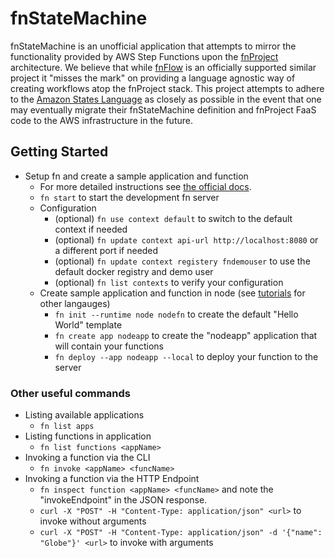 # fnStateMachine

fnStateMachine is an unofficial application that attempts to mirror the functionality provided by AWS Step Functions upon the [fnProject](https://github.com/fnproject) architecture. We believe that while [fnFlow](https://github.com/fnproject/flow/) is an officially supported similar project it "misses the mark" on providing a language agnostic way of creating workflows atop the fnProject stack. This project attempts to adhere to the [Amazon States Language](https://docs.aws.amazon.com/step-functions/latest/dg/concepts-amazon-states-language.html) as closely as possible in the event that one may eventually migrate their fnStateMachine definition and fnProject FaaS code to the AWS infrastructure in the future.

## Getting Started

* Setup fn and create a sample application and function
    * For more detailed instructions see [the official docs](https://fnproject.io/tutorials/).
    * `fn start` to start the development fn server
    * Configuration
        * (optional) `fn use context default` to switch to the default context if needed
        * (optional) `fn update context api-url http://localhost:8080` or a different port if needed
        * (optional) `fn update context registery fndemouser` to use the default docker registry and demo user
        * (optional) `fn list contexts` to verify your configuration
    * Create sample application and function in node (see [tutorials](https://fnproject.io/tutorials) for other langauges)
        * `fn init --runtime node nodefn` to create the default "Hello World" template
        * `fn create app nodeapp` to create the "nodeapp" application that will contain your functions
        * `fn deploy --app nodeapp --local` to deploy your function to the server

### Other useful commands

* Listing available applications
    * `fn list apps`
* Listing functions in application
    * `fn list functions <appName>`
* Invoking a function via the CLI
    * `fn invoke <appName> <funcName>`
* Invoking a function via the HTTP Endpoint
    * `fn inspect function <appName> <funcName>` and note the "invokeEndpoint" in the JSON response.
    * `curl -X "POST" -H "Content-Type: application/json" <url>` to invoke without arguments
    * `curl -X "POST" -H "Content-Type: application/json" -d '{"name": "Globe"}' <url>` to invoke with arguments
